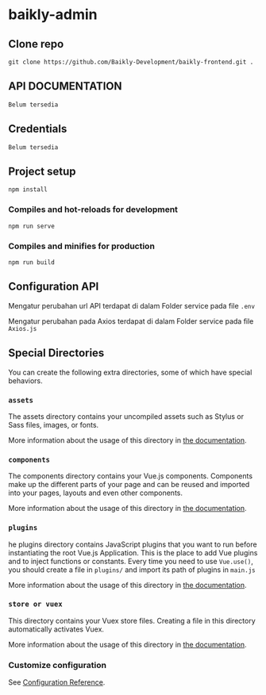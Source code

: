 # baikly-admin

## Clone repo
```
git clone https://github.com/Baikly-Development/baikly-frontend.git .
```

## API DOCUMENTATION
```
Belum tersedia
```

## Credentials
```
Belum tersedia
```

## Project setup
```
npm install
```

### Compiles and hot-reloads for development
```
npm run serve
```

### Compiles and minifies for production
```
npm run build
```


## Configuration API

Mengatur perubahan url API terdapat di dalam Folder service pada file `.env`

Mengatur perubahan pada Axios terdapat di dalam Folder service pada file `Axios.js`

## Special Directories

You can create the following extra directories, some of which have special behaviors.

### `assets`

The assets directory contains your uncompiled assets such as Stylus or Sass files, images, or fonts.

More information about the usage of this directory in [the documentation](https://cli.vuejs.org/guide/html-and-static-assets.html).

### `components`

The components directory contains your Vue.js components. Components make up the different parts of your page and can be reused and imported into your pages, layouts and even other components.

More information about the usage of this directory in [the documentation](https://vuejs.org/v2/guide/components.html).

### `plugins`

he plugins directory contains JavaScript plugins that you want to run before instantiating the root Vue.js Application. This is the place to add Vue plugins and to inject functions or constants. Every time you need to use `Vue.use()`, you should create a file in `plugins/` and import its path of plugins in `main.js`

More information about the usage of this directory in [the documentation](https://vuejs.org/v2/guide/plugins.html).

### `store or vuex`

This directory contains your Vuex store files. Creating a file in this directory automatically activates Vuex.

More information about the usage of this directory in [the documentation](https://vuex.vuejs.org/guide/).

### Customize configuration
See [Configuration Reference](https://cli.vuejs.org/config/).

